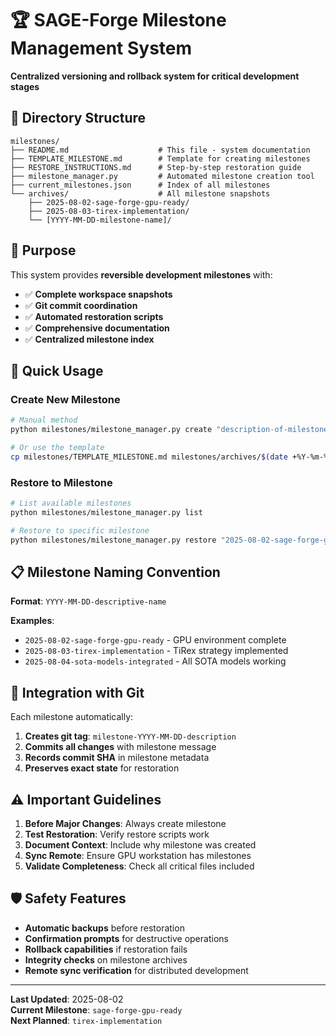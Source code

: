# 🏆 SAGE-Forge Milestone Management System

**Centralized versioning and rollback system for critical development stages**

## 📁 Directory Structure

```
milestones/
├── README.md                    # This file - system documentation
├── TEMPLATE_MILESTONE.md        # Template for creating milestones
├── RESTORE_INSTRUCTIONS.md      # Step-by-step restoration guide
├── milestone_manager.py         # Automated milestone creation tool
├── current_milestones.json      # Index of all milestones
└── archives/                    # All milestone snapshots
    ├── 2025-08-02-sage-forge-gpu-ready/
    ├── 2025-08-03-tirex-implementation/
    └── [YYYY-MM-DD-milestone-name]/
```

## 🎯 Purpose

This system provides **reversible development milestones** with:

- ✅ **Complete workspace snapshots**
- ✅ **Git commit coordination**
- ✅ **Automated restoration scripts**
- ✅ **Comprehensive documentation**
- ✅ **Centralized milestone index**

## 🚀 Quick Usage

### Create New Milestone

```bash
# Manual method
python milestones/milestone_manager.py create "description-of-milestone"

# Or use the template
cp milestones/TEMPLATE_MILESTONE.md milestones/archives/$(date +%Y-%m-%d)-your-milestone/
```

### Restore to Milestone

```bash
# List available milestones
python milestones/milestone_manager.py list

# Restore to specific milestone
python milestones/milestone_manager.py restore "2025-08-02-sage-forge-gpu-ready"
```

## 📋 Milestone Naming Convention

**Format**: `YYYY-MM-DD-descriptive-name`

**Examples**:

- `2025-08-02-sage-forge-gpu-ready` - GPU environment complete
- `2025-08-03-tirex-implementation` - TiRex strategy implemented
- `2025-08-04-sota-models-integrated` - All SOTA models working

## 🔄 Integration with Git

Each milestone automatically:

1. **Creates git tag**: `milestone-YYYY-MM-DD-description`
2. **Commits all changes** with milestone message
3. **Records commit SHA** in milestone metadata
4. **Preserves exact state** for restoration

## ⚠️ Important Guidelines

1. **Before Major Changes**: Always create milestone
2. **Test Restoration**: Verify restore scripts work
3. **Document Context**: Include why milestone was created
4. **Sync Remote**: Ensure GPU workstation has milestones
5. **Validate Completeness**: Check all critical files included

## 🛡️ Safety Features

- **Automatic backups** before restoration
- **Confirmation prompts** for destructive operations
- **Rollback capabilities** if restoration fails
- **Integrity checks** on milestone archives
- **Remote sync verification** for distributed development

---

**Last Updated**: 2025-08-02  
**Current Milestone**: `sage-forge-gpu-ready`  
**Next Planned**: `tirex-implementation`
